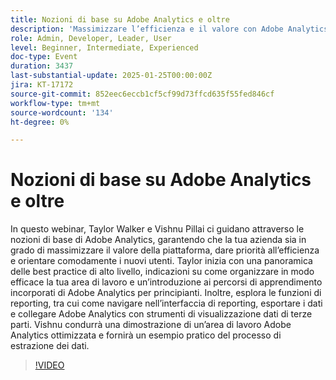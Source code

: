 ```yaml
---
title: Nozioni di base su Adobe Analytics e oltre
description: 'Massimizzare l’efficienza e il valore con Adobe Analytics: best practice e funzionalità di reporting essenziali'
role: Admin, Developer, Leader, User
level: Beginner, Intermediate, Experienced
doc-type: Event
duration: 3437
last-substantial-update: 2025-01-25T00:00:00Z
jira: KT-17172
source-git-commit: 852eec6eccb1cf5cf99d73ffcd635f55fed846cf
workflow-type: tm+mt
source-wordcount: '134'
ht-degree: 0%

---
```



# Nozioni di base su Adobe Analytics e oltre

In questo webinar, Taylor Walker e Vishnu Pillai ci guidano attraverso le nozioni di base di Adobe Analytics, garantendo che la tua azienda sia in grado di massimizzare il valore della piattaforma, dare priorità all’efficienza e orientare comodamente i nuovi utenti. Taylor inizia con una panoramica delle best practice di alto livello, indicazioni su come organizzare in modo efficace la tua area di lavoro e un’introduzione ai percorsi di apprendimento incorporati di Adobe Analytics per principianti. Inoltre, esplora le funzioni di reporting, tra cui come navigare nell’interfaccia di reporting, esportare i dati e collegare Adobe Analytics con strumenti di visualizzazione dati di terze parti. Vishnu condurrà una dimostrazione di un’area di lavoro Adobe Analytics ottimizzata e fornirà un esempio pratico del processo di estrazione dei dati.

>[!VIDEO](https://video.tv.adobe.com/v/3443028/?learn=on&enablevpops)
